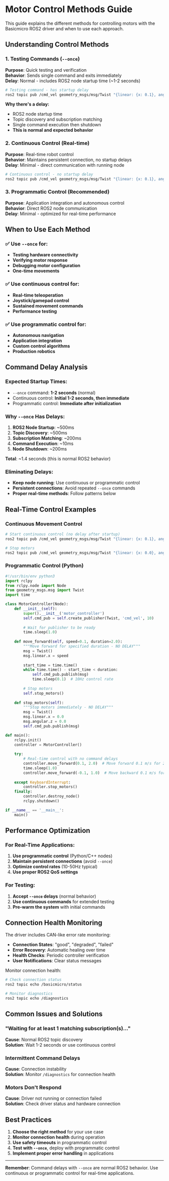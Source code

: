 # Motor Control Methods Guide

This guide explains the different methods for controlling motors with the Basicmicro ROS2 driver and when to use each approach.

## Understanding Control Methods

### 1. Testing Commands (`--once`)
**Purpose**: Quick testing and verification  
**Behavior**: Sends single command and exits immediately  
**Delay**: Normal - includes ROS2 node startup time (~1-2 seconds)

```bash
# Testing command - has startup delay
ros2 topic pub /cmd_vel geometry_msgs/msg/Twist "{linear: {x: 0.1}, angular: {z: 0.0}}" --once
```

**Why there's a delay:**
- ROS2 node startup time
- Topic discovery and subscription matching
- Single command execution then shutdown
- **This is normal and expected behavior**

### 2. Continuous Control (Real-time)
**Purpose**: Real-time robot control  
**Behavior**: Maintains persistent connection, no startup delays  
**Delay**: Minimal - direct communication with running node

```bash
# Continuous control - no startup delay
ros2 topic pub /cmd_vel geometry_msgs/msg/Twist "{linear: {x: 0.1}, angular: {z: 0.0}}" --rate 10
```

### 3. Programmatic Control (Recommended)
**Purpose**: Application integration and autonomous control  
**Behavior**: Direct ROS2 node communication  
**Delay**: Minimal - optimized for real-time performance

## When to Use Each Method

### ✅ Use `--once` for:
- **Testing hardware connectivity**
- **Verifying motor response**
- **Debugging motor configuration**
- **One-time movements**

### ✅ Use continuous control for:
- **Real-time teleoperation**
- **Joystick/gamepad control**
- **Sustained movement commands**
- **Performance testing**

### ✅ Use programmatic control for:
- **Autonomous navigation**
- **Application integration**
- **Custom control algorithms**
- **Production robotics**

## Command Delay Analysis

### Expected Startup Times:
- `--once` command: **1-2 seconds** (normal)
- Continuous control: **Initial 1-2 seconds, then immediate**
- Programmatic control: **Immediate after initialization**

### Why `--once` Has Delays:
1. **ROS2 Node Startup**: ~500ms
2. **Topic Discovery**: ~500ms  
3. **Subscription Matching**: ~200ms
4. **Command Execution**: ~10ms
5. **Node Shutdown**: ~200ms

**Total**: ~1.4 seconds (this is normal ROS2 behavior)

### Eliminating Delays:
- **Keep node running**: Use continuous or programmatic control
- **Persistent connections**: Avoid repeated `--once` commands
- **Proper real-time methods**: Follow patterns below

## Real-Time Control Examples

### Continuous Movement Control
```bash
# Start continuous control (no delay after startup)
ros2 topic pub /cmd_vel geometry_msgs/msg/Twist "{linear: {x: 0.1}, angular: {z: 0.0}}" --rate 10

# Stop motors
ros2 topic pub /cmd_vel geometry_msgs/msg/Twist "{linear: {x: 0.0}, angular: {z: 0.0}}" --rate 1
```

### Programmatic Control (Python)
```python
#!/usr/bin/env python3
import rclpy
from rclpy.node import Node
from geometry_msgs.msg import Twist
import time

class MotorController(Node):
    def __init__(self):
        super().__init__('motor_controller')
        self.cmd_pub = self.create_publisher(Twist, 'cmd_vel', 10)
        
        # Wait for publisher to be ready
        time.sleep(1.0)
        
    def move_forward(self, speed=0.1, duration=2.0):
        """Move forward for specified duration - NO DELAY"""
        msg = Twist()
        msg.linear.x = speed
        
        start_time = time.time()
        while time.time() - start_time < duration:
            self.cmd_pub.publish(msg)
            time.sleep(0.1)  # 10Hz control rate
            
        # Stop motors
        self.stop_motors()
        
    def stop_motors(self):
        """Stop motors immediately - NO DELAY"""
        msg = Twist()
        msg.linear.x = 0.0
        msg.angular.z = 0.0
        self.cmd_pub.publish(msg)

def main():
    rclpy.init()
    controller = MotorController()
    
    try:
        # Real-time control with no command delays
        controller.move_forward(0.1, 2.0)  # Move forward 0.1 m/s for 2 seconds
        time.sleep(1.0)
        controller.move_forward(-0.1, 1.0)  # Move backward 0.1 m/s for 1 second
        
    except KeyboardInterrupt:
        controller.stop_motors()
    finally:
        controller.destroy_node()
        rclpy.shutdown()

if __name__ == '__main__':
    main()
```

## Performance Optimization

### For Real-Time Applications:
1. **Use programmatic control** (Python/C++ nodes)
2. **Maintain persistent connections** (avoid `--once`)
3. **Optimize control rates** (10-50Hz typical)
4. **Use proper ROS2 QoS settings**

### For Testing:
1. **Accept `--once` delays** (normal behavior)
2. **Use continuous commands** for extended testing
3. **Pre-warm the system** with initial commands

## Connection Health Monitoring

The driver includes CAN-like error rate monitoring:
- **Connection States**: "good", "degraded", "failed"
- **Error Recovery**: Automatic healing over time
- **Health Checks**: Periodic controller verification
- **User Notifications**: Clear status messages

Monitor connection health:
```bash
# Check connection status
ros2 topic echo /basicmicro/status

# Monitor diagnostics
ros2 topic echo /diagnostics
```

## Common Issues and Solutions

### "Waiting for at least 1 matching subscription(s)..."
**Cause**: Normal ROS2 topic discovery  
**Solution**: Wait 1-2 seconds or use continuous control

### Intermittent Command Delays
**Cause**: Connection instability  
**Solution**: Monitor `/diagnostics` for connection health

### Motors Don't Respond
**Cause**: Driver not running or connection failed  
**Solution**: Check driver status and hardware connection

## Best Practices

1. **Choose the right method** for your use case
2. **Monitor connection health** during operation
3. **Use safety timeouts** in programmatic control
4. **Test with `--once`**, deploy with programmatic control
5. **Implement proper error handling** in applications

---

**Remember**: Command delays with `--once` are normal ROS2 behavior. Use continuous or programmatic control for real-time applications.